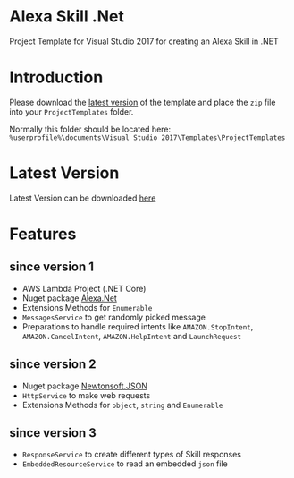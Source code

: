# Alexa Skill .Net

Project Template for Visual Studio 2017 for creating an Alexa Skill in .NET


# Introduction

Please download the [latest version](https://github.com/tsjdev-apps/AlexaSkillNet/raw/master/Releases/latest/Alexa%20Skill%20.Net.zip) of the template and place the `zip` file into your `ProjectTemplates` folder.

Normally this folder should be located here: `%userprofile%\documents\Visual Studio 2017\Templates\ProjectTemplates`


# Latest Version

Latest Version can be downloaded [here](https://github.com/tsjdev-apps/AlexaSkillNet/raw/master/Releases/latest/Alexa%20Skill%20.Net.zip)


# Features

## since version 1
* AWS Lambda Project (.NET Core)
* Nuget package [Alexa.Net](https://www.nuget.org/packages/Alexa.NET/)
* Extensions Methods for `Enumerable`
* `MessagesService` to get randomly picked message
* Preparations to handle required intents like `AMAZON.StopIntent`, `AMAZON.CancelIntent`, `AMAZON.HelpIntent` and `LaunchRequest`

## since version 2
* Nuget package [Newtonsoft.JSON](https://www.nuget.org/packages/Newtonsoft.Json/)
* `HttpService` to make web requests
* Extensions Methods for `object`, `string` and `Enumerable`

## since version 3
* `ResponseService` to create different types of Skill responses
* `EmbeddedResourceService` to read an embedded `json` file
